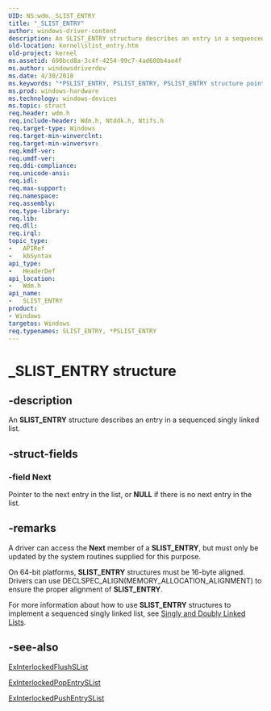 ```yaml
---
UID: NS:wdm._SLIST_ENTRY
title: "_SLIST_ENTRY"
author: windows-driver-content
description: An SLIST_ENTRY structure describes an entry in a sequenced singly linked list.
old-location: kernel\slist_entry.htm
old-project: kernel
ms.assetid: 690bcd8a-3c4f-4254-99c7-4ad600b4ae4f
ms.author: windowsdriverdev
ms.date: 4/30/2018
ms.keywords: "*PSLIST_ENTRY, PSLIST_ENTRY, PSLIST_ENTRY structure pointer [Kernel-Mode Driver Architecture], SLIST_ENTRY, SLIST_ENTRY structure [Kernel-Mode Driver Architecture], _SLIST_ENTRY, kernel.slist_entry, kstruct_d_2bfe90ad-ee2e-4dbf-a028-5b3481aa8695.xml, wdm/PSLIST_ENTRY, wdm/SLIST_ENTRY"
ms.prod: windows-hardware
ms.technology: windows-devices
ms.topic: struct
req.header: wdm.h
req.include-header: Wdm.h, Ntddk.h, Ntifs.h
req.target-type: Windows
req.target-min-winverclnt: 
req.target-min-winversvr: 
req.kmdf-ver: 
req.umdf-ver: 
req.ddi-compliance: 
req.unicode-ansi: 
req.idl: 
req.max-support: 
req.namespace: 
req.assembly: 
req.type-library: 
req.lib: 
req.dll: 
req.irql: 
topic_type:
-	APIRef
-	kbSyntax
api_type:
-	HeaderDef
api_location:
-	Wdm.h
api_name:
-	SLIST_ENTRY
product:
- Windows
targetos: Windows
req.typenames: SLIST_ENTRY, *PSLIST_ENTRY
---
```


# _SLIST_ENTRY structure


## -description


An <b>SLIST_ENTRY</b> structure describes an entry in a sequenced singly linked list.


## -struct-fields




### -field Next

Pointer to the next entry in the list, or <b>NULL</b> if there is no next entry in the list.


## -remarks



A driver can access the <b>Next</b> member of a <b>SLIST_ENTRY</b>, but must only be updated by the system routines supplied for this purpose.

On 64-bit platforms, <b>SLIST_ENTRY</b> structures must be 16-byte aligned. Drivers can use DECLSPEC_ALIGN(MEMORY_ALLOCATION_ALIGNMENT) to ensure the proper alignment of <b>SLIST_ENTRY</b>.

For more information about how to use <b>SLIST_ENTRY</b> structures to implement a sequenced singly linked list, see <a href="https://msdn.microsoft.com/library/windows/hardware/ff563802">Singly and Doubly Linked Lists</a>.




## -see-also




<a href="https://msdn.microsoft.com/library/windows/hardware/ff545379">ExInterlockedFlushSList</a>



<a href="https://msdn.microsoft.com/library/windows/hardware/ff545414">ExInterlockedPopEntrySList</a>



<a href="https://msdn.microsoft.com/library/windows/hardware/ff545422">ExInterlockedPushEntrySList</a>
 

 

